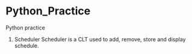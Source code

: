 # Python_Practice
Python practice

1. Scheduler
Scheduler is a CLT used to add, remove, store and display schedule.
